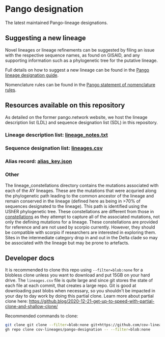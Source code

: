 # Pango designation

The latest maintained Pango-lineage designations.

## Suggesting a new lineage
Novel lineages or lineage refinements can be suggested by filing an issue with the respective sequence names, as found on GISAID, and any supporting information such as a phylogenetic tree for the putative lineage. 

Full details on how to suggest a new lineage can be found in the [Pango lineage designation guide](https://web.archive.org/web/20240116214048/https://www.pango.network/how-does-the-system-work/how-to-suggest-a-new-lineage/).

Nomenclature rules can be found in the [Pango statement of nomenclature rules](pango_rules.html).

## Resources available on this repository

As detailed on the former pango.network website, we host the lineage description list (LDL) and sequence designation list (SDL) in this repository. 
### Lineage description list: [lineage_notes.txt](https://github.com/cov-lineages/pango-designation/blob/master/lineage_notes.txt)
### Sequence designation list: [lineages.csv](https://github.com/cov-lineages/pango-designation/blob/master/lineages.csv)
### Alias record: [alias_key.json](https://github.com/cov-lineages/pango-designation/blob/master/pango_designation/alias_key.json)

### Other
The lineage_constellations directory contains the mutations associated with each of the AY lineages. These are the mutations that were acquried along the phylogenetic path leading to the common ancestor of the lineage and remain conserved in the lineage (defined here as being in >70% of sequences designated to the lineage). This path is identified using the UShER phylogenetic tree. These constellations are different from those in [constellations](https://github.com/cov-lineages/constellations) as they attempt to capture all of the associated mutations, not only the defining mutations for a lineage. These constellations are provided for reference and are not used by scorpio currently. However, they should be compatible with scorpio if researchers are interested in exploring them. Sites in the intermediate category drop in and out in the Delta clade so may be associated with the lineage but may be prone to artefacts.

## Developer docs

It is recommended to clone this repo using `--filter=blob:none` for a blobless clone unless you want to download and put 15GB on your hard drive. The `lineages.csv` file is quite large and since git stores the state of each file at each commit, that creates a large repo. Git is good at downloading past blobs when necessary, so you shouldn't be impacted in your day to day work by doing this partial clone. Learn more about partial clone here: https://github.blog/2020-12-21-get-up-to-speed-with-partial-clone-and-shallow-clone/

Recommended commands to clone:

```bash
git clone git clone --filter=blob:none git+https://github.com/cov-lineages/pango-designation.git
gh repo clone cov-lineages/pango-designation -- --filter=blob:none
```
